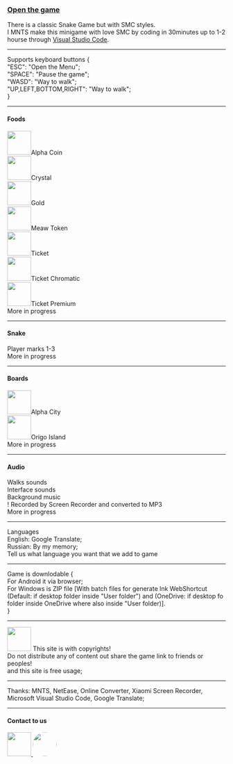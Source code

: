 <h3><a href="https://arturvesta.github.io/mnts.snakegame.smc/">Open the game</a></h3>
There is a classic Snake Game but with SMC styles.<br>
I MNTS make this minigame with love SMC by coding in 30minutes up to 1-2 hourse through <a href="https://code.visualstudio.com">Visual Studio Code</a>.
<hr>
Supports keyboard buttons {<br>
  "ESC": "Open the Menu";<br>
  "SPACE": "Pause the game";<br>
  "WASD": "Way to walk";<br>
  "UP,LEFT,BOTTOM,RIGHT": "Way to walk";<br>
}
<hr>
<h4>Foods</h4>
  <img src="https://github.com/user-attachments/assets/4d76df2e-292d-453a-bc5f-59282faddfec" style="width: 55px; height: 55px">Alpha Coin<br>
  <img src="https://github.com/user-attachments/assets/1a36c0f5-6a01-4b7b-bf10-773755f73540" style="width: 55px; height: 55px">Crystal<br>
  <img src="https://github.com/user-attachments/assets/34e776ca-fc0e-4df9-ad50-2828dea10a57" style="width: 55px; height: 55px">Gold<br>
  <img src="https://github.com/user-attachments/assets/082d5238-6750-49c5-baaf-7aac4fd8e667" style="width: 55px; height: 55px">Meaw Token<br>
  <img src="https://github.com/user-attachments/assets/fe73a353-2146-4f9f-b29f-44793a88ece0" style="width: 55px; height: 55px">Ticket<br>
  <img src="https://github.com/user-attachments/assets/aa2cdad2-dbe2-4fb5-a24a-0caf91753a6f" style="width: 55px; height: 55px">Ticket Chromatic<br>
  <img src="https://github.com/user-attachments/assets/465d8e53-34a1-4ecd-bfe2-2ec5f9d1483d" style="width: 55px; height: 55px">Ticket Premium
<div>More in progress</div>
<hr>
<h4>Snake</h4>
Player marks 1-3
<div>More in progress</div>
<hr>
<h4>Boards</h4>
<img src="https://github.com/user-attachments/assets/de12d80e-e01b-4075-8ce5-93f9d20e8eba" style="width: 55px; height: 55px">Alpha City<br>
<img src="https://github.com/user-attachments/assets/90530eac-e8d0-4606-b74e-996c110a8016" style="width: 55px; height: 55px">Origo Island<br>
<div>More in progress</div>
<hr>
<h4>Audio</h4>
Walks sounds<br>
Interface sounds<br>
Background music<br>
! Recorded by Screen Recorder and converted to MP3
<div>More in progress</div>
<hr>
Languages<br>
  English: Google Translate;<br>
  Russian: By my memory;<br>
<div>Tell us what language you want that we add to game</div>
<hr>
Game is downlodable {<br>
  For Android it via browser;<br>
  For Windows is ZIP file [With batch files for generate lnk WebShortcut (Default: if desktop folder inside "User folder") and (OneDrive: if desktop fo folder inside OneDrive where also inside "User folder)].<br>
}
<hr>
<img src="https://github.com/user-attachments/assets/9fc9ef63-7696-4ee0-9cb1-be625d87cf9b" style="width: 55px; height: 55px">
This site is with copyrights!<br>
Do not distribute any of content out share the game link to friends or peoples!<br>
and this site is free usage;
<hr>
  Thanks: MNTS, NetEase, Online Converter, Xiaomi Screen Recorder, Microsoft Visual Studio Code, Google Translate;
<hr>
<h4>Contact to us</h4>
<a href="https://m.me/100037328776594?hash=AbbiIv3lRHEaooAd&source=qr_link_share">
  <img src="https://github.com/user-attachments/assets/112545f0-3c95-4ca3-8124-983d1f9fc38a" style="width: 55px; height: 55px">
</a>
<a href="https://discord.gg/efKSzt64">
  <img src="https://github.com/user-attachments/assets/3d2bf073-30e8-4ab2-bfd0-3425b8a6ed36" style="width: 55px; height: 55px; border-radius: 100%;">
</a>

